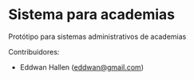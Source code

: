 # Sistema para academias

Protótipo para sistemas administrativos de academias

Contribuidores:
- Eddwan Hallen (eddwan@gmail.com)